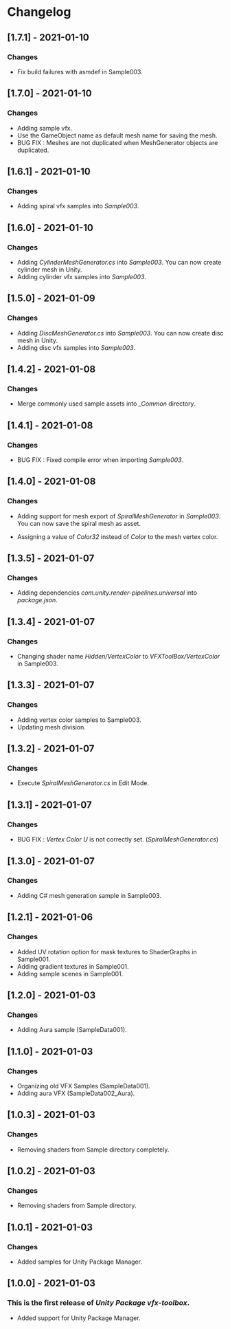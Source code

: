 # Changelog

## [1.7.1] - 2021-01-10
### Changes
- Fix build failures with asmdef in Sample003.

## [1.7.0] - 2021-01-10
### Changes
- Adding sample vfx.
- Use the GameObject name as default mesh name for saving the mesh.
- BUG FIX : Meshes are not duplicated when MeshGenerator objects are duplicated.

## [1.6.1] - 2021-01-10
### Changes
- Adding spiral vfx samples into *Sample003*.

## [1.6.0] - 2021-01-10
### Changes
- Adding *CylinderMeshGenerator.cs* into *Sample003*. You can now create cylinder mesh in Unity.
- Adding cylinder vfx samples into *Sample003*.

## [1.5.0] - 2021-01-09
### Changes
- Adding *DiscMeshGenerator.cs* into *Sample003*. You can now create disc mesh in Unity.
- Adding disc vfx samples into *Sample003*.

## [1.4.2] - 2021-01-08
### Changes
- Merge commonly used sample assets into *_Common* directory.

## [1.4.1] - 2021-01-08
### Changes
- BUG FIX : Fixed compile error when importing *Sample003*.

## [1.4.0] - 2021-01-08
### Changes
- Adding support for mesh export of *SpiralMeshGenerator* in *Sample003*. <br>
You can now save the spiral mesh as asset.

- Assigning a value of *Color32* instead of *Color* to the mesh vertex color.

## [1.3.5] - 2021-01-07
### Changes
- Adding dependencies *com.unity.render-pipelines.universal* into *package.json*.

## [1.3.4] - 2021-01-07
### Changes
- Changing shader name *Hidden/VertexColor* to *VFXToolBox/VertexColor* in Sample003.

## [1.3.3] - 2021-01-07
### Changes
- Adding vertex color samples to Sample003.
- Updating mesh division.

## [1.3.2] - 2021-01-07
### Changes
- Execute *SpiralMeshGenerator.cs* in Edit Mode.

## [1.3.1] - 2021-01-07
### Changes
- BUG FIX : *Vertex Color U* is not correctly set. (*SpiralMeshGenerator.cs*)

## [1.3.0] - 2021-01-07
### Changes
- Adding C# mesh generation sample in Sample003.

## [1.2.1] - 2021-01-06
### Changes
- Added UV rotation option for mask textures to ShaderGraphs in Sample001.
- Adding gradient textures in Sample001. 
- Adding sample scenes in Sample001.

## [1.2.0] - 2021-01-03
### Changes
- Adding Aura sample (SampleData001). 

## [1.1.0] - 2021-01-03
### Changes
- Organizing old VFX Samples (SampleData001). 
- Adding aura VFX (SampleData002_Aura).

## [1.0.3] - 2021-01-03
### Changes
- Removing shaders from Sample directory completely. 

## [1.0.2] - 2021-01-03
### Changes
- Removing shaders from Sample directory.

## [1.0.1] - 2021-01-03
### Changes
- Added samples for Unity Package Manager.

## [1.0.0] - 2021-01-03
### This is the first release of *Unity Package vfx-toolbox*.
- Added support for Unity Package Manager.